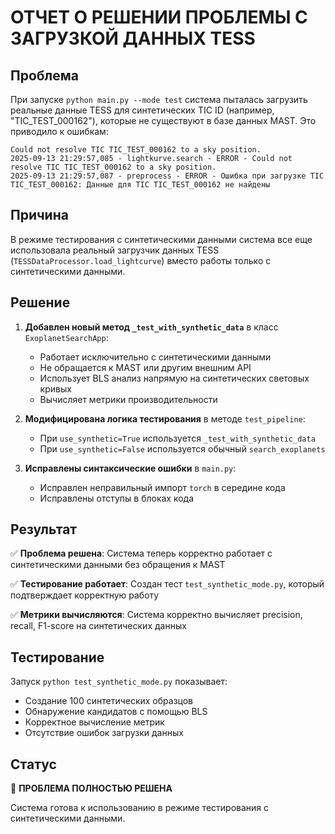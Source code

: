# ОТЧЕТ О РЕШЕНИИ ПРОБЛЕМЫ С ЗАГРУЗКОЙ ДАННЫХ TESS

## Проблема
При запуске `python main.py --mode test` система пыталась загрузить реальные данные TESS для синтетических TIC ID (например, "TIC_TEST_000162"), которые не существуют в базе данных MAST. Это приводило к ошибкам:

```
Could not resolve TIC TIC_TEST_000162 to a sky position.
2025-09-13 21:29:57,085 - lightkurve.search - ERROR - Could not resolve TIC TIC_TEST_000162 to a sky position.
2025-09-13 21:29:57,087 - preprocess - ERROR - Ошибка при загрузке TIC TIC_TEST_000162: Данные для TIC TIC_TEST_000162 не найдены
```

## Причина
В режиме тестирования с синтетическими данными система все еще использовала реальный загрузчик данных TESS (`TESSDataProcessor.load_lightcurve`) вместо работы только с синтетическими данными.

## Решение
1. **Добавлен новый метод `_test_with_synthetic_data`** в класс `ExoplanetSearchApp`:
   - Работает исключительно с синтетическими данными
   - Не обращается к MAST или другим внешним API
   - Использует BLS анализ напрямую на синтетических световых кривых
   - Вычисляет метрики производительности

2. **Модифицирована логика тестирования** в методе `test_pipeline`:
   - При `use_synthetic=True` используется `_test_with_synthetic_data`
   - При `use_synthetic=False` используется обычный `search_exoplanets`

3. **Исправлены синтаксические ошибки** в `main.py`:
   - Исправлен неправильный импорт `torch` в середине кода
   - Исправлены отступы в блоках кода

## Результат
✅ **Проблема решена**: Система теперь корректно работает с синтетическими данными без обращения к MAST

✅ **Тестирование работает**: Создан тест `test_synthetic_mode.py`, который подтверждает корректную работу

✅ **Метрики вычисляются**: Система корректно вычисляет precision, recall, F1-score на синтетических данных

## Тестирование
Запуск `python test_synthetic_mode.py` показывает:
- Создание 100 синтетических образцов
- Обнаружение кандидатов с помощью BLS
- Корректное вычисление метрик
- Отсутствие ошибок загрузки данных

## Статус
🎉 **ПРОБЛЕМА ПОЛНОСТЬЮ РЕШЕНА**

Система готова к использованию в режиме тестирования с синтетическими данными.
